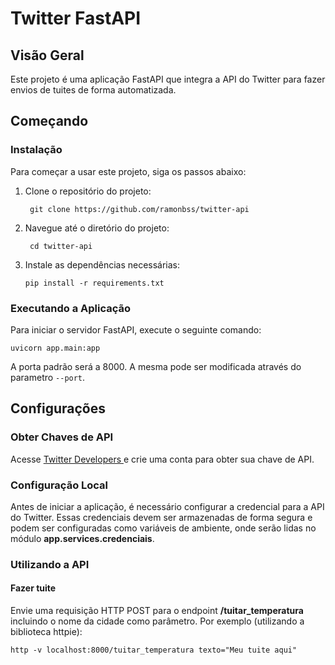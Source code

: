 # Twitter FastAPI

## Visão Geral

Este projeto é uma aplicação FastAPI que integra a API do Twitter para fazer envios de tuites de forma automatizada.

## Começando

### Instalação

Para começar a usar este projeto, siga os passos abaixo:

1. Clone o repositório do projeto:
   ```
    git clone https://github.com/ramonbss/twitter-api
    ```
1. Navegue até o diretório do projeto:
   ```
    cd twitter-api
    ```
1. Instale as dependências necessárias:
    ```
    pip install -r requirements.txt
    ```

### Executando a Aplicação
Para iniciar o servidor FastAPI, execute o seguinte comando:
   ```
   uvicorn app.main:app
   ```

A porta padrão será a 8000. A mesma pode ser modificada através do parametro `--port`.

## Configurações

### Obter Chaves de API
Acesse [Twitter Developers ](https://developer.twitter.com/)
 e crie uma conta para obter sua chave de API.

### Configuração Local
Antes de iniciar a aplicação, é necessário configurar a credencial para a API do Twitter. Essas credenciais devem ser armazenadas de forma segura e podem ser configuradas como variáveis de ambiente, onde serão lidas no módulo **app.services.credenciais**.


### Utilizando a API
#### Fazer tuite
Envie uma requisição HTTP POST para o endpoint **/tuitar_temperatura** incluindo o nome da cidade como parâmetro. Por exemplo (utilizando a biblioteca httpie):
```
http -v localhost:8000/tuitar_temperatura texto="Meu tuite aqui"
```
